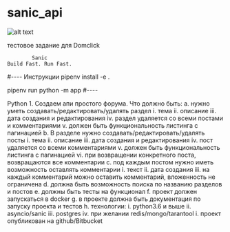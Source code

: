 # sanic_api
![alt text](https://i.imgur.com/rF5pz8N.jpg)

тестовое задание для Domclick

            Sanic
    Build Fast. Run Fast.

#---- Инструкции
pipenv install -e .

pipenv run python -m app
#----

Python
    1. Создаем апи простого форума. Что должно быть:
        a. нужно уметь создавать/редактировать/удалять раздел
            i. тема
            ii. описание
            iii. дата создания и редактирования
            iv. раздел удаляется со всеми постами и комментариями
            v. должен быть функциональность листинга с пагинацией
        b. В разделе нужно создавать/редактировать/удалять посты
            i. тема
            ii. описание
            iii. дата создания и редактирования
            iv. пост удаляется со всеми комментариями
            v. должен быть функциональность листинга с пагинацией
            vi. при возвращении конкретного поста, возвращаются все комментарии
        c. под каждым постом нужно иметь возможность оставлять комментарии
            i. текст
            ii. дата создания
            iii. на каждый комментарий можно оставить комментарий, вложенность не ограничена
        d. должна быть возможность поиска по названию разделов и постов
        e. должны быть тесты на функционал
        f. проект должен запускаться в docker
        g. в проекте должна быть документация по запуску проекта и тестов
        h. технологии:
            i. python3.6 и выше
            ii. asyncio/sanic
            iii. postgres
            iv. при желании redis/mongo/tarantool
        i. проект опубликован на github/Bitbucket
